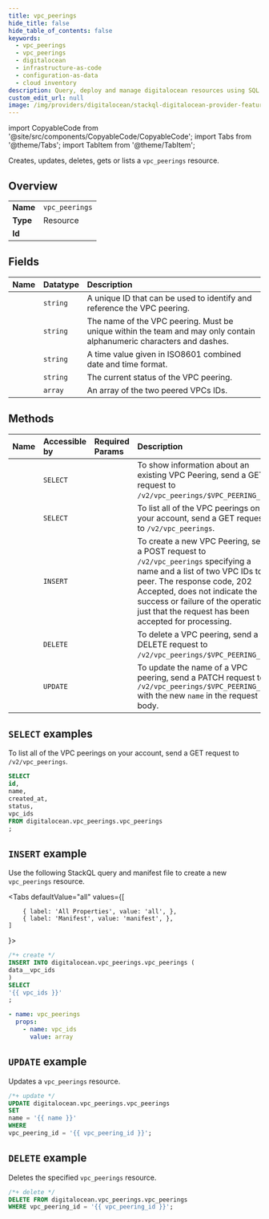 ```yaml
---
title: vpc_peerings
hide_title: false
hide_table_of_contents: false
keywords:
  - vpc_peerings
  - vpc_peerings
  - digitalocean
  - infrastructure-as-code
  - configuration-as-data
  - cloud inventory
description: Query, deploy and manage digitalocean resources using SQL
custom_edit_url: null
image: /img/providers/digitalocean/stackql-digitalocean-provider-featured-image.png
---
```


import CopyableCode from '@site/src/components/CopyableCode/CopyableCode';
import Tabs from '@theme/Tabs';
import TabItem from '@theme/TabItem';

Creates, updates, deletes, gets or lists a <code>vpc_peerings</code> resource.

## Overview
<table><tbody>
<tr><td><b>Name</b></td><td><code>vpc_peerings</code></td></tr>
<tr><td><b>Type</b></td><td>Resource</td></tr>
<tr><td><b>Id</b></td><td><CopyableCode code="digitalocean.vpc_peerings.vpc_peerings" /></td></tr>
</tbody></table>

## Fields
| Name | Datatype | Description |
|:-----|:---------|:------------|
| <CopyableCode code="id" /> | `string` | A unique ID that can be used to identify and reference the VPC peering. |
| <CopyableCode code="name" /> | `string` | The name of the VPC peering. Must be unique within the team and may only contain alphanumeric characters and dashes. |
| <CopyableCode code="created_at" /> | `string` | A time value given in ISO8601 combined date and time format. |
| <CopyableCode code="status" /> | `string` | The current status of the VPC peering. |
| <CopyableCode code="vpc_ids" /> | `array` | An array of the two peered VPCs IDs. |

## Methods
| Name | Accessible by | Required Params | Description |
|:-----|:--------------|:----------------|:------------|
| <CopyableCode code="vpc_peerings_get" /> | `SELECT` | <CopyableCode code="vpc_peering_id" /> | To show information about an existing VPC Peering, send a GET request to `/v2/vpc_peerings/$VPC_PEERING_ID`. |
| <CopyableCode code="vpc_peerings_list" /> | `SELECT` | <CopyableCode code="" /> | To list all of the VPC peerings on your account, send a GET request to `/v2/vpc_peerings`. |
| <CopyableCode code="vpc_peerings_create" /> | `INSERT` | <CopyableCode code="" /> | To create a new VPC Peering, send a POST request to `/v2/vpc_peerings` specifying a name and a list of two VPC IDs to peer. The response code, 202 Accepted, does not indicate the success or failure of the operation, just that the request has been accepted for processing. |
| <CopyableCode code="vpc_peerings_delete" /> | `DELETE` | <CopyableCode code="vpc_peering_id" /> | To delete a VPC peering, send a DELETE request to `/v2/vpc_peerings/$VPC_PEERING_ID`. |
| <CopyableCode code="vpc_peerings_patch" /> | `UPDATE` | <CopyableCode code="vpc_peering_id" /> | To update the name of a VPC peering, send a PATCH request to `/v2/vpc_peerings/$VPC_PEERING_ID` with the new `name` in the request body. |

## `SELECT` examples

To list all of the VPC peerings on your account, send a GET request to `/v2/vpc_peerings`.


```sql
SELECT
id,
name,
created_at,
status,
vpc_ids
FROM digitalocean.vpc_peerings.vpc_peerings
;
```
## `INSERT` example

Use the following StackQL query and manifest file to create a new <code>vpc_peerings</code> resource.

<Tabs
    defaultValue="all"
    values={[
        
        { label: 'All Properties', value: 'all', },
        { label: 'Manifest', value: 'manifest', },
    ]
}>
<TabItem value="all">

```sql
/*+ create */
INSERT INTO digitalocean.vpc_peerings.vpc_peerings (
data__vpc_ids
)
SELECT 
'{{ vpc_ids }}'
;
```
</TabItem>

<TabItem value="manifest">

```yaml
- name: vpc_peerings
  props:
    - name: vpc_ids
      value: array

```
</TabItem>
</Tabs>

## `UPDATE` example

Updates a <code>vpc_peerings</code> resource.

```sql
/*+ update */
UPDATE digitalocean.vpc_peerings.vpc_peerings
SET 
name = '{{ name }}'
WHERE 
vpc_peering_id = '{{ vpc_peering_id }}';
```

## `DELETE` example

Deletes the specified <code>vpc_peerings</code> resource.

```sql
/*+ delete */
DELETE FROM digitalocean.vpc_peerings.vpc_peerings
WHERE vpc_peering_id = '{{ vpc_peering_id }}';
```
